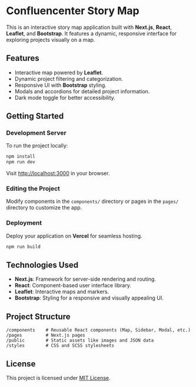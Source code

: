# Confluencenter Story Map

This is an interactive story map application built with **Next.js**, **React**, **Leaflet**, and **Bootstrap**. It features a dynamic, responsive interface for exploring projects visually on a map.

## Features

- Interactive map powered by **Leaflet**.
- Dynamic project filtering and categorization.
- Responsive UI with **Bootstrap** styling.
- Modals and accordions for detailed project information.
- Dark mode toggle for better accessibility.

## Getting Started

### Development Server

To run the project locally:

```bash
npm install
npm run dev
```

Visit [http://localhost:3000](http://localhost:3000) in your browser.

### Editing the Project

Modify components in the `components/` directory or pages in the `pages/` directory to customize the app.

### Deployment

Deploy your application on **Vercel** for seamless hosting.

```bash
npm run build
```

## Technologies Used

- **Next.js**: Framework for server-side rendering and routing.
- **React**: Component-based user interface library.
- **Leaflet**: Interactive maps and markers.
- **Bootstrap**: Styling for a responsive and visually appealing UI.

## Project Structure

```
/components    # Reusable React components (Map, Sidebar, Modal, etc.)
/pages         # Next.js pages
/public        # Static assets like images and JSON data
/styles        # CSS and SCSS stylesheets
```

## License

This project is licensed under [MIT License](LICENSE).

